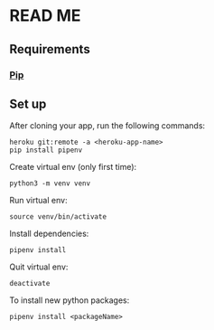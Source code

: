 # READ ME

## Requirements

### [Pip](https://pip.pypa.io/en/stable/installing/)


## Set up

After cloning your app, run the following commands:

```
heroku git:remote -a <heroku-app-name>
pip install pipenv
```

Create virtual env (only first time):

```
python3 -m venv venv
```

Run virtual env:

```
source venv/bin/activate
```

Install dependencies:

```
pipenv install
```

Quit virtual env:

```
deactivate
```

To install new python packages:

```
pipenv install <packageName>
```

